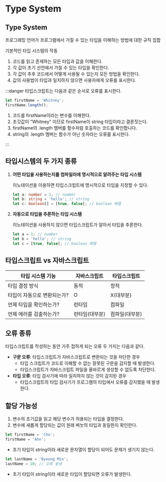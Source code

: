 # Type System

## Type System

프로그래밍 언어가 프로그램에서 가질 수 있는 타입을 이해하는 방법에 대한 규칙 집합

기본적인 타입 시스템의 작동

1. 코드를 읽고 존재하는 모든 타입과 값을 이해한다.
2. 각 값이 초기 선언에서 가질 수 있는 타입을 확인한다.
3. 각 값이 추후 코드에서 어떻게 사용될 수 있는지 모든 방법을 확인한다.
4. 값의 사용법이 타입과 일치하지 않으면 사용자에게 오류를 표시한다.

:::danger 타입스크립트는 다음과 같은 순서로 오류를 표시한다.

```typescript
let firstName = 'Whitney';
firstName.length();
```

1. 코드를 firstName이라는 변수를 이해한다.
2. 초깃값이 "Whitney" 이므로 firstName이 string 타입이라고 결론짓는다.
3. firstName의 .length 멤버를 함수처럼 호출하는 코드를 확인합니다.
4. string의 .length 멤버는 함수가 아닌 숫자라는 오류를 표시한다.

:::

## 타입시스템의 두 가지 종류

1. **어떤 타입을 사용하는지를 컴파일러에 명시적으로 알려주는 타입 시스템**

   이노테이션을 이용하면 타입스크립트에 명시적으로 타입을 지정할 수 있다.

   ```ts
   let a: number = 1; // number
   let b: string = 'hello'; // string
   let c: boolean[] = [true, false]; // boolean 배열
   ```

2. **자동으로 타입을 추론하는 타입 시스템**

   이노테이션을 사용하지 않으면 타입스크립트가 알아서 타입을 추론한다.

   ```ts
   let a = 1; // number
   let b = 'hello'; // string
   let c = [true, false]; // boolean 배열
   ```

## 타입스크립트 vs 자바스크립트

| 타입 시스템 기능            | 자바스크립트   | 타입스크립트   |
| --------------------------- | -------------- | -------------- |
| 타입 결정 방식              | 동적           | 정적           |
| 타입이 자동으로 변환되는가? | O              | X(대부분)      |
| 언제 타입을 확인하는가?     | 런타임         | 컴파일         |
| 언제 에러를 검출하는가?     | 런타임(대부분) | 컴파일(대부분) |

## 오류 종류

타입스크립트를 작성하는 동안 가주 접하게 되는 오류 두 가지는 다음과 같다.

- **구문 오류**: 타입스크립트가 자바스크립트로 변환되는 것을 차단한 경우
  - 타입 스크립트가 코드로 이해할 수 없는 잘못된 구문을 감지할 때 발생한다.
  - 타입스크립트가 자바스크립트 파일을 올바르게 생성할 수 없도록 차단한다.
- **타입 오류**: 타입 검사기에 따라 일치하지 않는 것이 감지된 경우
  - 타입스크립트의 타입 검사기가 프로그램의 타입에서 오류를 감지했을 때 발생한다.

## 할당 가능성

1. 변수의 초기값을 읽고 해당 변수가 허용되는 타입을 결정한다.
2. 변수에 새롭게 할당되는 값이 원래 벼눗의 타입과 동일한지 확인한다.

```typescript
let firstName = 'Cho';
firstName = 'Ahn';
```

- 초기 타입이 string이라 새로운 문자열이 할당이 되어도 문제가 생기지 않는다.

```typescript
let lastName = 'Byeong Min';
lastName = 10; // 오류 발생
```

- 초기 타입이 string이라 새로운 타입이 할당되면 오류가 발생한다.
